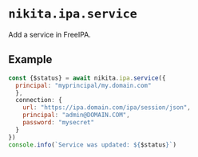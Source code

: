
# `nikita.ipa.service`

Add a service in FreeIPA.

## Example

```js
const {$status} = await nikita.ipa.service({
  principal: "myprincipal/my.domain.com"
  },
  connection: {
    url: "https://ipa.domain.com/ipa/session/json",
    principal: "admin@DOMAIN.COM",
    password: "mysecret"
  }
})
console.info(`Service was updated: ${$status}`)
```
